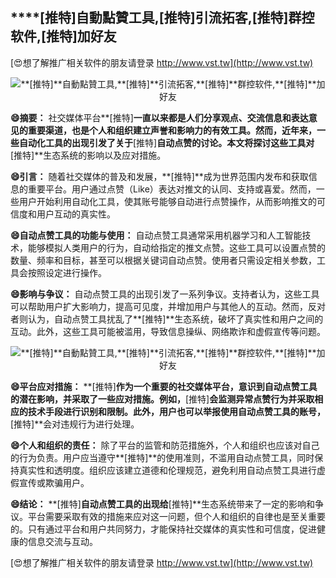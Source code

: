## ****[推特]**自動點贊工具,**[推特]**引流拓客,**[推特]**群控软件,**[推特]**加好友**

[😍想了解推广相关软件的朋友请登录 http://www.vst.tw](http://www.vst.tw)

 <center><img src="https://vst.tw/MP4/tuiguang/png/8.png" alt="**[推特]**自動點贊工具,**[推特]**引流拓客,**[推特]**群控软件,**[推特]**加好友"></center>

**😄摘要：**
社交媒体平台**[推特]**一直以来都是人们分享观点、交流信息和表达意见的重要渠道，也是个人和组织建立声誉和影响力的有效工具。然而，近年来，一些自动化工具的出现引发了关于**[推特]**自动点赞的讨论。本文将探讨这些工具对**[推特]**生态系统的影响以及应对措施。

**😄引言：**
随着社交媒体的普及和发展，**[推特]**成为世界范围内发布和获取信息的重要平台。用户通过点赞（Like）表达对推文的认同、支持或喜爱。然而，一些用户开始利用自动化工具，使其账号能够自动进行点赞操作，从而影响推文的可信度和用户互动的真实性。

**😄自动点赞工具的功能与使用：**
自动点赞工具通常采用机器学习和人工智能技术，能够模拟人类用户的行为，自动给指定的推文点赞。这些工具可以设置点赞的数量、频率和目标，甚至可以根据关键词自动点赞。使用者只需设定相关参数，工具会按照设定进行操作。

**😄影响与争议：**
自动点赞工具的出现引发了一系列争议。支持者认为，这些工具可以帮助用户扩大影响力，提高可见度，并增加用户与其他人的互动。然而，反对者则认为，自动点赞工具扰乱了**[推特]**生态系统，破坏了真实性和用户之间的互动。此外，这些工具可能被滥用，导致信息操纵、网络欺诈和虚假宣传等问题。

 <center><img src="https://vst.tw/MP4/tuiguang/png/3.png" alt="**[推特]**自動點贊工具,**[推特]**引流拓客,**[推特]**群控软件,**[推特]**加好友"></center>

**😄平台应对措施：**
**[推特]**作为一个重要的社交媒体平台，意识到自动点赞工具的潜在影响，并采取了一些应对措施。例如，**[推特]**会监测异常点赞行为并采取相应的技术手段进行识别和限制。此外，用户也可以举报使用自动点赞工具的账号，**[推特]**会对违规行为进行处理。

**😄个人和组织的责任：**
除了平台的监管和防范措施外，个人和组织也应该对自己的行为负责。用户应当遵守**[推特]**的使用准则，不滥用自动点赞工具，同时保持真实性和透明度。组织应该建立道德和伦理规范，避免利用自动点赞工具进行虚假宣传或欺骗用户。

**😄结论：**
**[推特]**自动点赞工具的出现给**[推特]**生态系统带来了一定的影响和争议。平台需要采取有效的措施来应对这一问题，但个人和组织的自律也是至关重要的。只有通过平台和用户共同努力，才能保持社交媒体的真实性和可信度，促进健康的信息交流与互动。

[😍想了解推广相关软件的朋友请登录 http://www.vst.tw](http://www.vst.tw)



